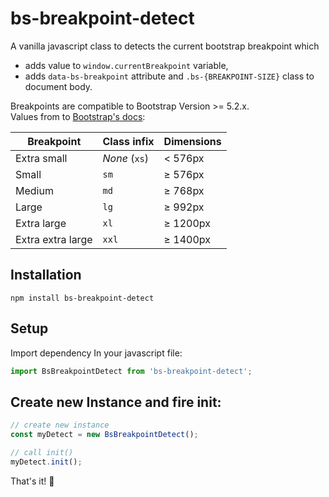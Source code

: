 # bs-breakpoint-detect
A vanilla javascript class to detects the current bootstrap breakpoint which
- adds value to `window.currentBreakpoint` variable,
- adds `data-bs-breakpoint` attribute and `.bs-{BREAKPOINT-SIZE}` class to document body.

Breakpoints are compatible to Bootstrap Version >= 5.2.x.  
Values from to [Bootstrap's docs](https://getbootstrap.com/docs/5.2/layout/breakpoints):


| Breakpoint | Class infix | Dimensions |
|---|---|---|
|Extra small| _None_ (`xs`) | < 576px |
|Small| `sm` | ≥ 576px |
|Medium| `md` | ≥ 768px |
|Large| `lg` | ≥ 992px |
|Extra large| `xl` | ≥ 1200px |
|Extra extra large| `xxl` | ≥ 1400px |


## Installation
```npm
npm install bs-breakpoint-detect
```

## Setup
Import dependency In your javascript file: 
```javascript
import BsBreakpointDetect from 'bs-breakpoint-detect';
```

## Create new Instance and fire init:
```javascript
// create new instance
const myDetect = new BsBreakpointDetect(); 

// call init()
myDetect.init();
```

That's it! 🙂
